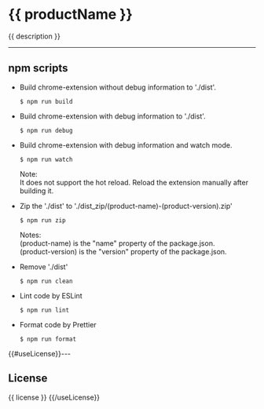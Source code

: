 # {{ productName }}

{{ description }}

---

## npm scripts

-   Build chrome-extension without debug information to './dist'.

    ```
    $ npm run build
    ```

-   Build chrome-extension with debug information to './dist'.

    ```
    $ npm run debug
    ```

-   Build chrome-extension with debug information and watch mode.

    ```
    $ npm run watch
    ```

    Note: \
    It does not support the hot reload. Reload the extension manually after building it.

-   Zip the './dist' to './dist_zip/(product-name)-(product-version).zip'

    ```
    $ npm run zip
    ```

    Notes: \
    (product-name) is the "name" property of the package.json. \
    (product-version) is the "version" property of the package.json.

-   Remove './dist'

    ```
    $ npm run clean
    ```

-   Lint code by ESLint

    ```
    $ npm run lint
    ```

-   Format code by Prettier

    ```
    $ npm run format
    ```

{{#useLicense}}---

## License

{{ license }}
{{/useLicense}}